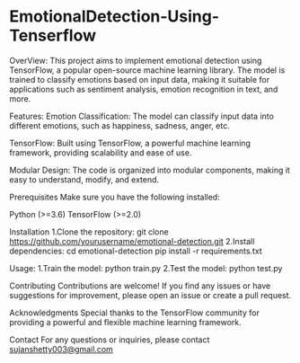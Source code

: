 # EmotionalDetection-Using-Tenserflow


OverView:
This project aims to implement emotional detection using TensorFlow, a popular open-source machine learning library. 
The model is trained to classify emotions based on input data, making it suitable for applications such as sentiment analysis, emotion recognition in text, and more.

Features:
Emotion Classification: The model can classify input data into different emotions, such as happiness, sadness, anger, etc.

TensorFlow: Built using TensorFlow, a powerful machine learning framework, providing scalability and ease of use.

Modular Design: The code is organized into modular components, making it easy to understand, modify, and extend.


Prerequisites
Make sure you have the following installed:

Python (>=3.6)
TensorFlow (>=2.0)



Installation 
1.Clone the repository:  git clone https://github.com/yourusername/emotional-detection.git
2.Install dependencies:  cd emotional-detection
pip install -r requirements.txt


Usage:
1.Train the model:  python train.py
2.Test the model:   python test.py

Contributing
Contributions are welcome! If you find any issues or have suggestions for improvement, please open an issue or create a pull request.

Acknowledgments
Special thanks to the TensorFlow community for providing a powerful and flexible machine learning framework.


Contact
For any questions or inquiries, please contact sujanshetty003@gmail.com




